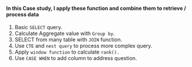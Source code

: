 #### **In this Case study, I apply these function and combine them to retrieve / process data**

1. Basic `SELECT` query.
2. Calculate Aggregate value with `Group by`.
3. SELECT from many table with `JOIN` function.
4. Use `CTE` and `nest query` to process more complex query.
5. Apply `window function` to calculate `rank().`
6. Use `CASE WHEN` to add column to address question.
